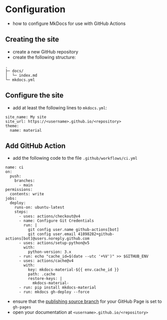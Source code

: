 # Configuration

- how to configure MkDocs for use with GitHub Actions

## Creating the site

- create a new GitHub repository
- create the following structure:

``` { .sh .no-copy }
.
├─ docs/
│  └─ index.md
└─ mkdocs.yml
```

## Configure the site

- add at least the following lines to `mkdocs.yml`:

``` { .yaml }
site_name: My site
site_url: https://<username>.github.io/<repository>
theme:
  name: material
```

## Add GitHub Action

- add the following code to the file `.github/workflows/ci.yml`

``` { .yaml }
name: ci 
on:
  push:
    branches:
      - main
permissions:
  contents: write
jobs:
  deploy:
    runs-on: ubuntu-latest
    steps:
      - uses: actions/checkout@v4
      - name: Configure Git Credentials
        run: |
          git config user.name github-actions[bot]
          git config user.email 41898282+github-actions[bot]@users.noreply.github.com
      - uses: actions/setup-python@v5
        with:
          python-version: 3.x
      - run: echo "cache_id=$(date --utc '+%V')" >> $GITHUB_ENV 
      - uses: actions/cache@v4
        with:
          key: mkdocs-material-${{ env.cache_id }}
          path: .cache
          restore-keys: |
            mkdocs-material-
      - run: pip install mkdocs-material 
      - run: mkdocs gh-deploy --force
```

- ensure that the [publishing source branch](https://docs.github.com/en/pages/getting-started-with-github-pages/configuring-a-publishing-source-for-your-github-pages-site) for your GitHub Page is set to `gh-pages`
- open your documentation at `<username>.github.io/<repository>`
